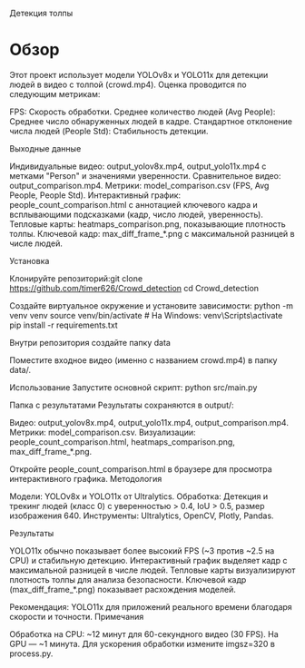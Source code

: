 Детекция толпы

# Обзор
Этот проект использует модели YOLOv8x и YOLO11x для детекции людей в видео с толпой (crowd.mp4). Оценка проводится по следующим метрикам:

FPS: Скорость обработки.
Среднее количество людей (Avg People): Среднее число обнаруженных людей в кадре.
Стандартное отклонение числа людей (People Std): Стабильность детекции.

Выходные данные

Индивидуальные видео: output_yolov8x.mp4, output_yolo11x.mp4 с метками "Person" и значениями уверенности.
Сравнительное видео: output_comparison.mp4.
Метрики: model_comparison.csv (FPS, Avg People, People Std).
Интерактивный график: people_count_comparison.html с аннотацией ключевого кадра и всплывающими подсказками (кадр, число людей, уверенность).
Тепловые карты: heatmaps_comparison.png, показывающие плотность толпы.
Ключевой кадр: max_diff_frame_*.png с максимальной разницей в числе людей.

Установка

Клонируйте репозиторий:git clone https://github.com/timer626/Crowd_detection
cd Сrowd_detection

Создайте виртуальное окружение и установите зависимости:
python -m venv venv
source venv/bin/activate  # На Windows: venv\Scripts\activate
pip install -r requirements.txt

Внутри репозитория создайте папку data

Поместите входное видео (именно с названием crowd.mp4) в папку data/.

Использование
Запустите основной скрипт:
python src/main.py

Папка с результатами
Результаты сохраняются в output/:

Видео: output_yolov8x.mp4, output_yolo11x.mp4, output_comparison.mp4.
Метрики: model_comparison.csv.
Визуализации: people_count_comparison.html, heatmaps_comparison.png, max_diff_frame_*.png.

Откройте people_count_comparison.html в браузере для просмотра интерактивного графика.
Методология

Модели: YOLOv8x и YOLO11x от Ultralytics.
Обработка: Детекция и трекинг людей (класс 0) с уверенностью > 0.4, IoU > 0.5, размер изображения 640.
Инструменты: Ultralytics, OpenCV, Plotly, Pandas.

Результаты

YOLO11x обычно показывает более высокий FPS (~3 против ~2.5 на CPU) и стабильную детекцию.
Интерактивный график выделяет кадр с максимальной разницей в числе людей.
Тепловые карты визуализируют плотность толпы для анализа безопасности.
Ключевой кадр (max_diff_frame_*.png) показывает расхождения моделей.

Рекомендация: YOLO11x для приложений реального времени благодаря скорости и точности.
Примечания

Обработка на CPU: ~12 минут для 60-секундного видео (30 FPS). На GPU — ~1 минута.
Для ускорения обработки измените imgsz=320 в process.py.

